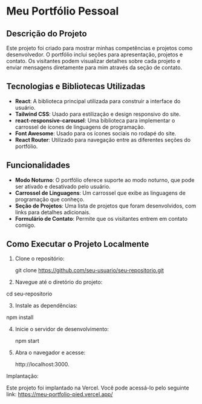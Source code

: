 # Meu Portfólio Pessoal

## Descrição do Projeto

Este projeto foi criado para mostrar minhas competências e projetos como desenvolvedor. O portfólio inclui seções para apresentação, projetos e contato. Os visitantes podem visualizar detalhes sobre cada projeto e enviar mensagens diretamente para mim através da seção de contato.

## Tecnologias e Bibliotecas Utilizadas

- **React**: A biblioteca principal utilizada para construir a interface do usuário.
- **Tailwind CSS**: Usado para estilização e design responsivo do site.
- **react-responsive-carousel**: Uma biblioteca para implementar o carrossel de ícones de linguagens de programação.
- **Font Awesome**: Usado para os ícones sociais no rodapé do site.
- **React Router**: Utilizado para navegação entre as diferentes seções do portfólio.

## Funcionalidades

- **Modo Noturno**: O portfólio oferece suporte ao modo noturno, que pode ser ativado e desativado pelo usuário.
- **Carrossel de Linguagens**: Um carrossel que exibe as linguagens de programação que conheço.
- **Seção de Projetos**: Uma lista de projetos que foram desenvolvidos, com links para detalhes adicionais.
- **Formulário de Contato**: Permite que os visitantes entrem em contato comigo.

## Como Executar o Projeto Localmente

1. Clone o repositório:

   git clone https://github.com/seu-usuario/seu-repositorio.git

2. Navegue até o diretório do projeto:

  cd seu-repositorio

3. Instale as dependências:

  npm install

4. Inicie o servidor de desenvolvimento:

   npm start

5. Abra o navegador e acesse:

   http://localhost:3000.

Implantação:

Este projeto foi implantado na Vercel. Você pode acessá-lo pelo seguinte link: https://meu-portfolio-pied.vercel.app/
